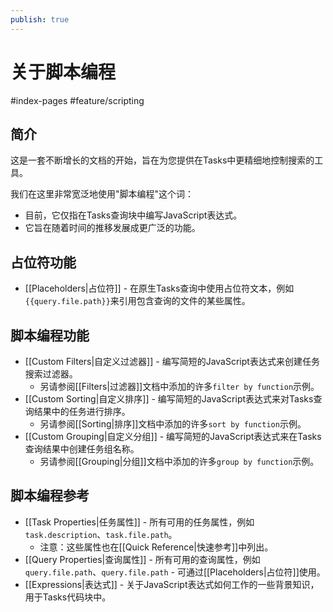 ```yaml
---
publish: true
---
```


# 关于脚本编程

<span class="related-pages">#index-pages #feature/scripting</span>

## 简介

这是一套不断增长的文档的开始，旨在为您提供在Tasks中更精细地控制搜索的工具。

我们在这里非常宽泛地使用"脚本编程"这个词：

- 目前，它仅指在Tasks查询块中编写JavaScript表达式。
- 它旨在随着时间的推移发展成更广泛的功能。

## 占位符功能

- [[Placeholders|占位符]] - 在原生Tasks查询中使用占位符文本，例如`{{query.file.path}}`来引用包含查询的文件的某些属性。

## 脚本编程功能

- [[Custom Filters|自定义过滤器]] - 编写简短的JavaScript表达式来创建任务搜索过滤器。
  - 另请参阅[[Filters|过滤器]]文档中添加的许多`filter by function`示例。
- [[Custom Sorting|自定义排序]] - 编写简短的JavaScript表达式来对Tasks查询结果中的任务进行排序。
  - 另请参阅[[Sorting|排序]]文档中添加的许多`sort by function`示例。
- [[Custom Grouping|自定义分组]] - 编写简短的JavaScript表达式来在Tasks查询结果中创建任务组名称。
  - 另请参阅[[Grouping|分组]]文档中添加的许多`group by function`示例。

## 脚本编程参考

- [[Task Properties|任务属性]] - 所有可用的任务属性，例如`task.description`、`task.file.path`。
  - 注意：这些属性也在[[Quick Reference|快速参考]]中列出。
- [[Query Properties|查询属性]] - 所有可用的查询属性，例如`query.file.path`、`query.file.path` - 可通过[[Placeholders|占位符]]使用。
- [[Expressions|表达式]] - 关于JavaScript表达式如何工作的一些背景知识，用于Tasks代码块中。
